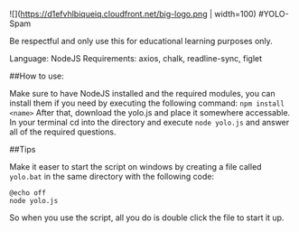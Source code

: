 ![](https://d1efvhlbiqueiq.cloudfront.net/big-logo.png | width=100)
#YOLO-Spam

Be respectful and only use this for educational learning purposes only.

Language: NodeJS
Requirements: axios, chalk, readline-sync, figlet

##How to use:

Make sure to have NodeJS installed and the required modules, you can install them if you need by executing the following command:
`npm install <name>`
After that, download the yolo.js and place it somewhere accessable. In your terminal cd into the directory and execute `node yolo.js` and answer all of the required questions.

##Tips

Make it easer to start the script on windows by creating a file called `yolo.bat` in the same directory with the following code:
```
@echo off
node yolo.js
```
So when you use the script, all you do is double click the file to start it up.
